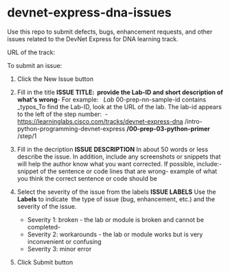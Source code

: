 # devnet-express-dna-issues

Use this repo to submit defects, bugs, enhancement requests, and other issues related to the DevNet Express for DNA learning track.

URL of the track:

To submit an issue:

1. Click the New Issue button
1. Fill in the title
  **ISSUE TITLE:  provide the Lab-ID and short description of what's wrong**- For example:   _Lab_ 00-prep-nn-sample-id contains _typos_To find the Lab-ID, look at the URL of the lab. The lab-id appears to the left of the step number:  - https://learninglabs.cisco.com/tracks/devnet-express-dna /intro-python-programming-devnet-express **/00-prep-03-python-primer** /step/1
  
1. Fill in the decription
  **ISSUE DESCRIPTION**
  In about 50 words or less describe the issue. In addition, include any screenshots or snippets that will help the author know what you want corrected.
  If possible, include:- snippet of the sentence or code lines that are wrong- example of what you think the correct sentence or code should be
1. Select the severity of the issue from the labels
  **ISSUE LABELS**
  Use the **Labels** to indicate  the type of issue (bug, enhancement, etc.) and the severity of the issue.
    - Severity 1: broken - the lab or module is broken and cannot be completed- 
    - Severity 2: workarounds - the lab or module works but is very inconvenient or confusing
    - Severity 3: minor error
1. Click Submit button
